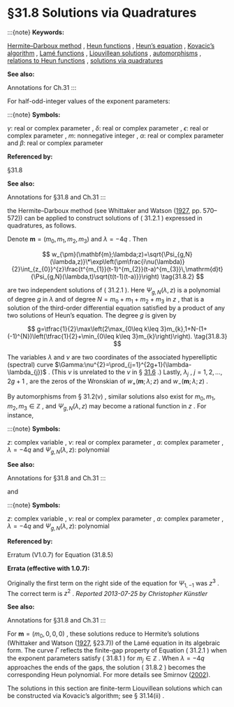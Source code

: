 # §31.8 Solutions via Quadratures

:::{note}
**Keywords:**

[Hermite–Darboux method](http://dlmf.nist.gov/search/search?q=Hermite%E2%80%93Darboux%20method) , [Heun functions](http://dlmf.nist.gov/search/search?q=Heun%20functions) , [Heun’s equation](http://dlmf.nist.gov/search/search?q=Heun%20equation) , [Kovacic’s algorithm](http://dlmf.nist.gov/search/search?q=Kovacic%20algorithm) , [Lamé functions](http://dlmf.nist.gov/search/search?q=Lam%C3%A9%20functions) , [Liouvillean solutions](http://dlmf.nist.gov/search/search?q=Liouvillean%20solutions) , [automorphisms](http://dlmf.nist.gov/search/search?q=automorphisms) , [relations to Heun functions](http://dlmf.nist.gov/search/search?q=relations%20to%20Heun%20functions) , [solutions via quadratures](http://dlmf.nist.gov/search/search?q=solutions%20via%20quadratures)

**See also:**

Annotations for Ch.31
:::

For half-odd-integer values of the exponent parameters:

:::{note}
**Symbols:**

$\gamma$: real or complex parameter , $\delta$: real or complex parameter , $\epsilon$: real or complex parameter , $m$: nonnegative integer , $\alpha$: real or complex parameter and $\beta$: real or complex parameter

**Referenced by:**

§31.8

**See also:**

Annotations for §31.8 and Ch.31
:::

the Hermite–Darboux method (see Whittaker and Watson ([1927](./bib/W.html#bib2404 "A Course of Modern Analysis"), pp. 570–572)) can be applied to construct solutions of ( 31.2.1 ) expressed in quadratures, as follows.

Denote $\mathbf{m}=(m_{0},m_{1},m_{2},m_{3})$ and $\lambda=-4q$ . Then


<a id="E2"></a>
$$
w_{\pm}(\mathbf{m};\lambda;z)=\sqrt{\Psi_{g,N}(\lambda,z)}\*\exp\left(\pm\frac{i\nu(\lambda)}{2}\int_{z_{0}}^{z}\frac{t^{m_{1}}(t-1)^{m_{2}}(t-a)^{m_{3}}\,\mathrm{d}t}{\Psi_{g,N}(\lambda,t)\sqrt{t(t-1)(t-a)}}\right) \tag{31.8.2}
$$

are two independent solutions of ( 31.2.1 ). Here $\Psi_{g,N}(\lambda,z)$ is a polynomial of degree $g$ in $\lambda$ and of degree $N=m_{0}+m_{1}+m_{2}+m_{3}$ in $z$ , that is a solution of the third-order differential equation satisfied by a product of any two solutions of Heun’s equation. The degree $g$ is given by


<a id="E3"></a>
$$
g=\tfrac{1}{2}\max\left(2\max_{0\leq k\leq 3}m_{k},1+N-(1+(-1)^{N})\left(\tfrac{1}{2}+\min_{0\leq k\leq 3}m_{k}\right)\right). \tag{31.8.3}
$$

The variables $\lambda$ and $\nu$ are two coordinates of the associated hyperelliptic (spectral) curve $\Gamma:\nu^{2}=\prod_{j=1}^{2g+1}(\lambda-\lambda_{j})$ . (This $\nu$ is unrelated to the $\nu$ in § [31.6](./31.6.md "§31.6 Path-Multiplicative Solutions ‣ Properties ‣ Chapter 31 Heun Functions") .) Lastly, $\lambda_{j}$ , $j=1,2,\ldots,2g+1$ , are the zeros of the Wronskian of $w_{+}(\mathbf{m};\lambda;z)$ and $w_{-}(\mathbf{m};\lambda;z)$ .

By automorphisms from § 31.2(v) , similar solutions also exist for $m_{0},m_{1},m_{2},m_{3}\in\mathbb{Z}$ , and $\Psi_{g,N}(\lambda,z)$ may become a rational function in $z$ . For instance,

:::{note}
**Symbols:**

$z$: complex variable , $\nu$: real or complex parameter , $a$: complex parameter , $\lambda=-4q$ and $\Psi_{g,N}(\lambda,z)$: polynomial

**See also:**

Annotations for §31.8 and Ch.31
:::

and

:::{note}
**Symbols:**

$z$: complex variable , $\nu$: real or complex parameter , $a$: complex parameter , $\lambda=-4q$ and $\Psi_{g,N}(\lambda,z)$: polynomial

**Referenced by:**

Erratum (V1.0.7) for Equation (31.8.5)

**Errata (effective with 1.0.7):**

Originally the first term on the right side of the equation for $\Psi_{1,-1}$ was $z^{3}$ . The correct term is $z^{2}$ . *Reported 2013-07-25 by Christopher Künstler*

**See also:**

Annotations for §31.8 and Ch.31
:::

For $\mathbf{m}=(m_{0},0,0,0)$ , these solutions reduce to Hermite’s solutions (Whittaker and Watson ([1927](./bib/W.html#bib2404 "A Course of Modern Analysis"), §23.7)) of the Lamé equation in its algebraic form. The curve $\Gamma$ reflects the finite-gap property of Equation ( 31.2.1 ) when the exponent parameters satisfy ( 31.8.1 ) for $m_{j}\in\mathbb{Z}$ . When $\lambda=-4q$ approaches the ends of the gaps, the solution ( 31.8.2 ) becomes the corresponding Heun polynomial. For more details see Smirnov ([2002](./bib/S.html#bib2118 "Elliptic Solitons and Heun’s Equation")).

The solutions in this section are finite-term Liouvillean solutions which can be constructed via Kovacic’s algorithm; see § 31.14(ii) .
